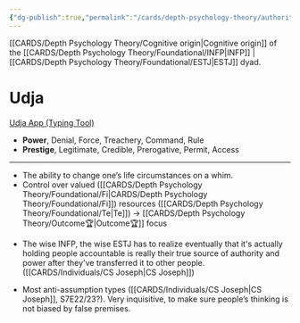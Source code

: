 ```yaml
---
{"dg-publish":true,"permalink":"/cards/depth-psychology-theory/authority/","created":"2022-12-31T17:42:03.357+01:00","updated":"2023-05-12T08:21:15.684+02:00"}
---
```



[[CARDS/Depth Psychology Theory/Cognitive origin\|Cognitive origin]] of the [[CARDS/Depth Psychology Theory/Foundational/INFP\|INFP]] | [[CARDS/Depth Psychology Theory/Foundational/ESTJ\|ESTJ]] dyad. 

# Udja
[Udja App (Typing Tool)](https://www.udja.app/#/)
- **Power**, Denial, Force, Treachery, Command, Rule
- **Prestige**, Legitimate, Credible, Prerogative, Permit, Access
---
- The ability to change one’s life circumstances on a whim. 
- Control over valued ([[CARDS/Depth Psychology Theory/Foundational/Fi\|CARDS/Depth Psychology Theory/Foundational/Fi]]) resources ([[CARDS/Depth Psychology Theory/Foundational/Te\|Te]]) → [[CARDS/Depth Psychology Theory/Outcome🏆\|Outcome🏆]] focus 

<div class="transclusion internal-embed is-loaded"><div class="markdown-embed">



- The wise INFP, the wise ESTJ has to realize eventually that it's actually holding people accountable is really their true source of authority and power after they've transferred it to other people. ([[CARDS/Individuals/CS Joseph\|CS Joseph]]) 

</div></div>

- Most anti-assumption types ([[CARDS/Individuals/CS Joseph\|CS Joseph]], S7E22/23?). Very inquisitive, to make sure people’s thinking is not biased by false premises. 